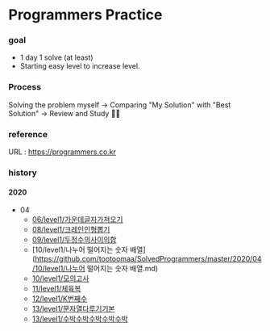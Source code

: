 Programmers Practice
====================

### goal 
 - 1 day 1 solve (at least)
 - Starting easy level to increase level.

### Process
 Solving the problem myself -> Comparing "My Solution" with "Best Solution" -> Review and Study :man_student:

### reference 
URL : https://programmers.co.kr



### history

#### 2020

- 04
  - [06/level1/가운데글자가져오기](https://github.com/tootoomaa/SolvedProgrammers/master/2020/04/06/level1/가운데글자가져오기.md)
  - [08/level1/크레인인형뽑기](https://github.com/tootoomaa/SolvedProgrammers/master/2020/04/08/level1/크레인인형뽑기.md)
  - [09/level1/두정수의사이의합](https://github.com/tootoomaa/SolvedProgrammers/master/2020/04/09/level1/두정수의사이의합.md)
  - [10/level1/나누어 떨어지는 숫자 배열](https://github.com/tootoomaa/SolvedProgrammers/master/2020/04/10/level1/나누어 떨어지는 숫자 배열.md)
  - [10/level1/모의고사](https://github.com/tootoomaa/SolvedProgrammers/master/2020/04/10/level1/모의고사.md)
  - [11/level1/체육복](https://github.com/tootoomaa/SolvedProgrammers/master/2020/04/11/level1/체육복.md)
  - [12/level1/K번째수](https://github.com/tootoomaa/SolvedProgrammers/master/2020/04/12/level1/K번째수.md)
  - [13/level1/문자열다루기기본](https://github.com/tootoomaa/SolvedProgrammers/master/2020/04/13/level1/문자열다루기기본.md)
  - [13/level1/수박수박수박수박수박](https://github.com/tootoomaa/SolvedProgrammers/master/2020/04/13/level1/수박수박수박수박수박.md)

